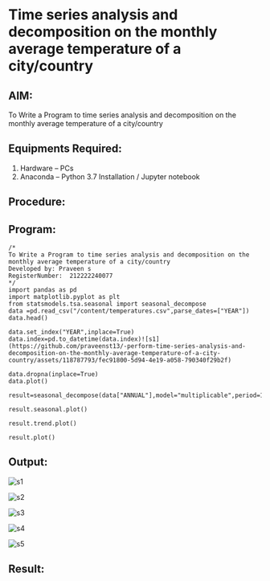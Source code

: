 # Time series analysis and decomposition on the monthly average temperature of a city/country 

## AIM:
To Write a Program to time series analysis and decomposition on the monthly average temperature of a city/country 

## Equipments Required:
1. Hardware – PCs
2. Anaconda – Python 3.7 Installation / Jupyter notebook

## Procedure:


## Program:
```
/*
To Write a Program to time series analysis and decomposition on the monthly average temperature of a city/country 
Developed by: Praveen s
RegisterNumber:  212222240077
*/
import pandas as pd
import matplotlib.pyplot as plt
from statsmodels.tsa.seasonal import seasonal_decompose
data =pd.read_csv("/content/temperatures.csv",parse_dates=["YEAR"])
data.head()

data.set_index("YEAR",inplace=True)
data.index=pd.to_datetime(data.index)![s1](https://github.com/praveenst13/-perform-time-series-analysis-and-decomposition-on-the-monthly-average-temperature-of-a-city-country/assets/118787793/fec91800-5d94-4e19-a058-790340f29b2f)

data.dropna(inplace=True)
data.plot()

result=seasonal_decompose(data["ANNUAL"],model="multiplicable",period=12)

result.seasonal.plot()

result.trend.plot()

result.plot()
```
## Output:
![s1](https://github.com/praveenst13/-perform-time-series-analysis-and-decomposition-on-the-monthly-average-temperature-of-a-city-country/assets/118787793/9611d5be-5ea5-4ddd-be74-dbcd7a4a7dbc)




![s2](https://github.com/praveenst13/-perform-time-series-analysis-and-decomposition-on-the-monthly-average-temperature-of-a-city-country/assets/118787793/5bcf5dc7-53d1-4cb6-b010-22e9940c62d3)

![s3](https://github.com/praveenst13/-perform-time-series-analysis-and-decomposition-on-the-monthly-average-temperature-of-a-city-country/assets/118787793/a15d8391-c63f-4d81-a84b-78de8fa21f39)



![s4](https://github.com/praveenst13/-perform-time-series-analysis-and-decomposition-on-the-monthly-average-temperature-of-a-city-country/assets/118787793/7cd52086-4702-425e-95a9-5fe48a01f57b)

![s5](https://github.com/praveenst13/-perform-time-series-analysis-and-decomposition-on-the-monthly-average-temperature-of-a-city-country/assets/118787793/855e6de5-a200-4b67-ab72-c1bff2bda08a)



## Result:
